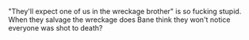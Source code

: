 "They'll expect one of us in the wreckage brother" is so fucking stupid. When they salvage the wreckage does Bane think they won't notice everyone was shot to death?

